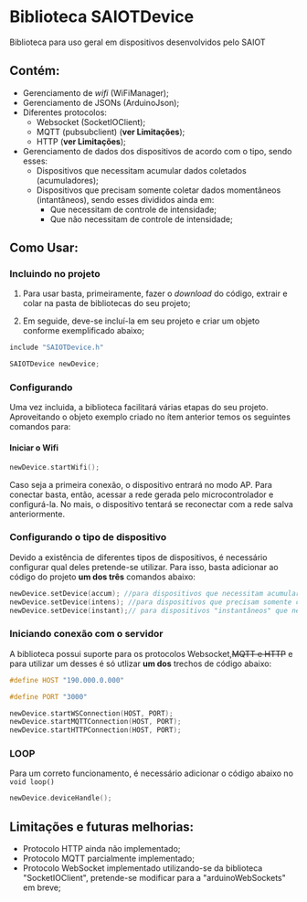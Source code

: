 # Biblioteca SAIOTDevice

Biblioteca para uso geral em dispositivos desenvolvidos pelo SAIOT

## Contém:

- Gerenciamento de *wifi* (WiFiManager);
- Gerenciamento de JSONs (ArduinoJson);
- Diferentes protocolos:
  - Websocket (SocketIOClient);
  - MQTT (pubsubclient) (**ver Limitações**);
  - HTTP (**ver Limitações**);
- Gerenciamento de dados dos dispositivos de acordo com o tipo, sendo esses:
  - Dispositivos que necessitam acumular dados coletados (acumuladores);
  - Dispositivos que precisam somente coletar dados momentâneos (intantâneos), sendo esses divididos ainda em:
    - Que necessitam de controle de intensidade;
    - Que não necessitam de controle de intensidade;

## Como Usar:
### Incluindo no projeto

1. Para usar basta, primeiramente, fazer o *download* do código, extrair e colar na pasta de bibliotecas do seu projeto;

2. Em seguide, deve-se incluí-la em seu projeto e criar um objeto conforme exemplificado abaixo;

```c++
include "SAIOTDevice.h"

SAIOTDevice newDevice;
```
### Configurando
Uma vez incluida, a biblioteca facilitará várias etapas do seu projeto. Aproveitando o objeto exemplo criado no ítem anterior temos os seguintes comandos para:

#### Iniciar o Wifi
```c++
newDevice.startWifi();
```
Caso seja a primeira conexão, o dispositivo entrará no modo AP. Para conectar basta, então, acessar a rede gerada pelo microcontrolador e configurá-la. No mais, o dispositivo tentará se reconectar com a rede salva anteriormente.

### Configurando o tipo de dispositivo
Devido a existência de diferentes tipos de dispositivos, é necessário configurar qual deles pretende-se utilizar. Para isso, basta adicionar ao código do projeto **um dos três** comandos abaixo:

```c++
newDevice.setDevice(accum); //para dispositivos que necessitam acumular dados coletados
newDevice.setDevice(intens); //para dispositivos que precisam somente coletar/enviar dados momentâneos
newDevice.setDevice(instant);// para dispositivos "instantâneos" que necessitam de controle de intensidade  
```
### Iniciando conexão com o servidor
A biblioteca possui suporte para os protocolos Websocket,~~MQTT e HTTP~~ e para utilizar um desses é só utlizar **um dos** trechos de código abaixo:

```c++
#define HOST "190.000.0.000"

#define PORT "3000"

newDevice.startWSConnection(HOST, PORT); 
newDevice.startMQTTConnection(HOST, PORT); 
newDevice.startHTTPConnection(HOST, PORT); 
```

### LOOP
Para um correto funcionamento, é necessário adicionar o código abaixo no `void loop()`

```c++
newDevice.deviceHandle();
```

## Limitações e futuras melhorias:

- Protocolo HTTP ainda não implementado;
- Protocolo MQTT parcialmente implementado;
- Protocolo WebSocket implementado utilizando-se da biblioteca "SocketIOClient", pretende-se modificar para a "arduinoWebSockets" em breve;
